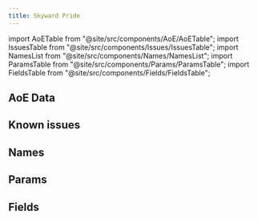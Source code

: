 ```yaml
---
title: Skyward Pride
---
```


import AoETable from "@site/src/components/AoE/AoETable";
import IssuesTable from "@site/src/components/Issues/IssuesTable";
import NamesList from "@site/src/components/Names/NamesList";
import ParamsTable from "@site/src/components/Params/ParamsTable";
import FieldsTable from "@site/src/components/Fields/FieldsTable";

## AoE Data

<AoETable item_key="skywardpride" data_src="weapon" />

## Known issues

<IssuesTable item_key="skywardpride" data_src="weapon" />

## Names

<NamesList item_key="skywardpride" data_src="weapon" />

## Params

<ParamsTable item_key="skywardpride" data_src="weapon" />

## Fields

<FieldsTable item_key="skywardpride" data_src="weapon" />
